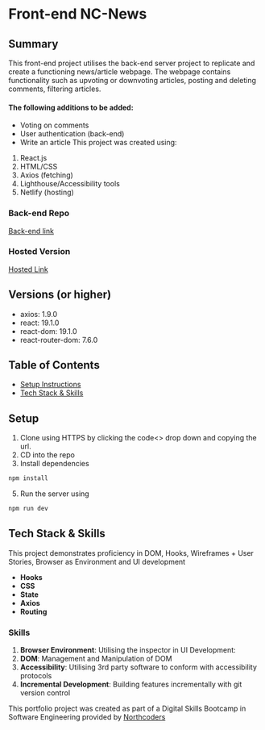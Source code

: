 # Front-end NC-News
## Summary
This front-end project utilises the back-end server project to replicate and create a functioning news/article webpage. The webpage contains functionality such as upvoting or downvoting articles, posting and deleting comments, filtering articles.
#### The following additions to be added:
- Voting on comments
- User authentication (back-end)
- Write an article
This project was created using:
1. React.js
2. HTML/CSS
3. Axios (fetching)
4. Lighthouse/Accessibility tools
5. Netlify (hosting)

### Back-end Repo
[Back-end link](https://github.com/Wanb00/Back-end-Northcoders-News-)

### Hosted Version
[Hosted Link](https://wan-nc-news-fe.netlify.app/)

## Versions (or higher)
- axios: 1.9.0
- react: 19.1.0
- react-dom: 19.1.0
- react-router-dom: 7.6.0

## Table of Contents

- [Setup Instructions](#setup)
- [Tech Stack & Skills](#tech-stack--skills)

## Setup

1. Clone using HTTPS by clicking the code<> drop down and copying the url.
2. CD into the repo
3. Install dependencies
```zsh
npm install
```
5. Run the server using
```zsh
npm run dev
```

## Tech Stack & Skills

This project demonstrates proficiency in DOM, Hooks, Wireframes + User Stories, Browser as Environment and UI development

- **Hooks**
- **CSS**
- **State**
- **Axios**
- **Routing**

### Skills

1. **Browser Environment**: Utilising the inspector in UI Development:
2. **DOM**: Management and Manipulation of DOM 
3. **Accessibility**: Utilising 3rd party software to conform with accessibility protocols
4. **Incremental Development**: Building features incrementally with git version control

This portfolio project was created as part of a Digital Skills Bootcamp in Software Engineering provided by [Northcoders](https://northcoders.com/)
